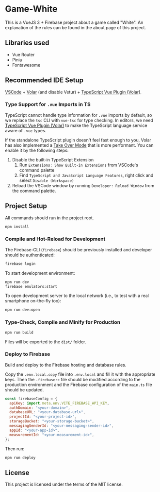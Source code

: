 # Game-White

This is a VueJS 3 + Firebase project about a game called "White". An explanation of the rules can be found in the about page of this project.

## Libraries used

- Vue Router
- Pinia
- Fontawesome

## Recommended IDE Setup

[VSCode](https://code.visualstudio.com/) + [Volar](https://marketplace.visualstudio.com/items?itemName=Vue.volar) (and disable Vetur) + [TypeScript Vue Plugin (Volar)](https://marketplace.visualstudio.com/items?itemName=Vue.vscode-typescript-vue-plugin).

### Type Support for `.vue` Imports in TS

TypeScript cannot handle type information for `.vue` imports by default, so we replace the `tsc` CLI with `vue-tsc` for type checking. In editors, we need [TypeScript Vue Plugin (Volar)](https://marketplace.visualstudio.com/items?itemName=Vue.vscode-typescript-vue-plugin) to make the TypeScript language service aware of `.vue` types.

If the standalone TypeScript plugin doesn't feel fast enough to you, Volar has also implemented a [Take Over Mode](https://github.com/johnsoncodehk/volar/discussions/471#discussioncomment-1361669) that is more performant. You can enable it by the following steps:

1. Disable the built-in TypeScript Extension
   1. Run `Extensions: Show Built-in Extensions` from VSCode's command palette
   2. Find `TypeScript and JavaScript Language Features`, right click and select `Disable (Workspace)`
2. Reload the VSCode window by running `Developer: Reload Window` from the command palette.

## Project Setup

All commands should run in the project root.

```sh
npm install
```

### Compile and Hot-Reload for Development

The Firebase-CLI (`firebase`) should be previously installed and developer should be authenticated:

```sh
firebase login
```

To start development environment:

```sh
npm run dev
firebase emulators:start
```

To open development server to the local network (i.e., to test with a real smartphone on-the-fly too):

```sh
npm run dev:open
```

### Type-Check, Compile and Minify for Production

```sh
npm run build
```

Files will be exported to the `dist/` folder.

### Deploy to Firebase

Build and deploy to the Firebase hosting and database rules.

Copy the `.env.local.copy` file into `.env.local` and fill it with the appropriate keys. Then the `.firebaserc` file should be modified according to the production environment and the Firebase configuration of the `main.ts` file should be updated.

```javascript
const firebaseConfig = {
  apiKey: import.meta.env.VITE_FIREBASE_API_KEY,
  authDomain: "<your-domain>",
  databaseURL: "<your-database-url>",
  projectId: "<your-project-id>",
  storageBucket: "<your-storage-bucket>",
  messagingSenderId: "<your-messaging-sender-id>",
  appId: "<your-app-id>",
  measurementId: "<your-measurement-id>",
};
```

Then run:

```sh
npm run deploy
```

## License

This project is licensed under the terms of the MIT license.
